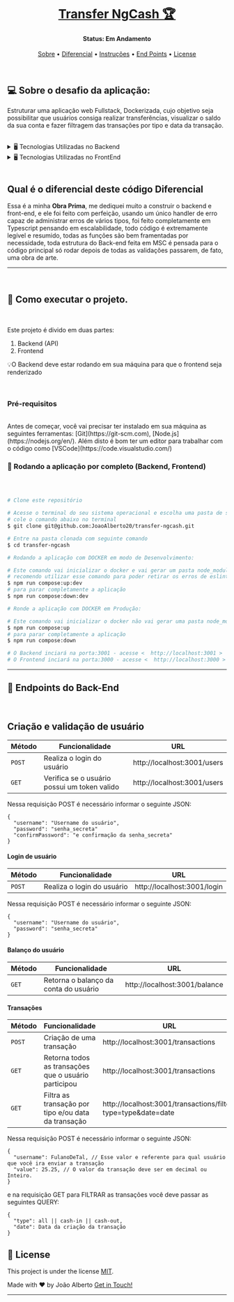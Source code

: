 <h1 align="center">
    <a href="#"> Transfer NgCash 🏆</a>
</h1>

<h4 align="center">
	 Status: Em Andamento
</h4>

<p align="center">
 <a href="#about">Sobre</a> •
 <a href="#components">Diferencial</a> •
 <a href="#instruções">Instruções</a> •
 <a href="#endPoints">End Points</a> •
 <a href="#license">License</a>
</p>

<br />
<div id="about" />

## 💻 Sobre o desafio da aplicação:

Estruturar uma aplicação web Fullstack, Dockerizada, cujo objetivo seja possibilitar que usuários consiga realizar transferências, visualizar o saldo da sua conta e fazer filtragem das transações por tipo e data da transação. 

<br />

<details>
  <summary> 🖥️ Tecnologias Utilizadas no Backend</summary>
   <br />

   - Node.js
   - Express
   - Typescript
   - PostgresSql
   - Docker
   - Jsonwebtoken
   - Swagger
   - Zod
   - Cors
   - Bcrypt
   - ESLint

</details>

<details>
  <summary> 🖥️ Tecnologias Utilizadas no FrontEnd</summary>
   <br />

   - React js
   - Typescript
   - Styled components
   - Docker
   - Axios
   - Yup
   - React hook form
   - React toastfy
   - Phosphor React
   - ESLint

</details>

<br />

<div id="components" >

## Qual é o diferencial deste código Diferencial

Essa é a minha **Obra Prima**, me dediquei muito a construir o backend e front-end, e ele foi feito com perfeição, usando um único handler de erro capaz de administrar erros de vários tipos, foi feito completamente em Typescript pensando em escalabilidade, todo código é extremamente legível e resumido, todas as funções são bem framentadas por necessidade, toda estrutura do Back-end feita em MSC é pensada para o código principal só rodar depois de todas as validações passarem, de fato, uma obra de arte.

---

<br />
<div id="instruções" />

## 🚀 Como executar o projeto.

<br />

Este projeto é divido em duas partes:
1. Backend (API)
2. Frontend

💡O Backend deve estar rodando em sua máquina para que o frontend seja renderizado

<br />

### Pré-requisitos

<br />
Antes de começar, você vai precisar ter instalado em sua máquina as seguintes ferramentas:
[Git](https://git-scm.com), [Node.js](https://nodejs.org/en/).
Além disto é bom ter um editor para trabalhar com o código como [VSCode](https://code.visualstudio.com/)

<br />

### 🎲 Rodando a aplicação por completo (Backend, Frontend)
<br />

```bash

# Clone este repositório

# Acesse o terminal do seu sistema operacional e escolha uma pasta de sua preferencia
# cole o comando abaixo no terminal
$ git clone git@github.com:JoaoAlberto20/transfer-ngcash.git

# Entre na pasta clonada com seguinte comando
$ cd transfer-ngcash

# Rodando a aplicação com DOCKER em modo de Desenvolvimento:

# Este comando vai inicializar o docker e vai gerar um pasta node_modules no front e backend, 
# recomendo utilizar esse comando para poder retirar os erros de eslint por falta de instalar as dependências
$ npm run compose:up:dev 
# para parar completamente a aplicação
$ npm run compose:down:dev 

# Ronde a aplicação com DOCKER em Produção:

# Este comando vai inicializar o docker não vai gerar uma pasta node_modules na frontend e backend
$ npm run compose:up
# para parar completamente a aplicação
$ npm run compose:down  

# O Backend inciará na porta:3001 - acesse <  http://localhost:3001 >
# O Frontend inciará na porta:3000 - acesse <  http://localhost:3000 >

```
---

<div id="endPoints" />

## 🎲 Endpoints do Back-End

<br />

## Criação e validação de usuário

| Método | Funcionalidade | URL |
|---|---|---|
| `POST` | Realiza o login do usuário | http://localhost:3001/users |
| `GET` | Verifica se o usuário possui um token valido | http://localhost:3001/users |

Nessa requisição POST é necessário informar o seguinte JSON:

```
{
  "username": "Username do usuário",
  "password": "senha_secreta"
  "confirmPassword": "e confirmação da senha_secreta"
}

```

#### Login de usuário

| Método | Funcionalidade | URL |
|---|---|---|
| `POST` | Realiza o login do usuário | http://localhost:3001/login |

Nessa requisição POST é necessário informar o seguinte JSON:

```
{
  "username": "Username do usuário",
  "password": "senha_secreta"
}

```

#### Balanço do usuário

| Método | Funcionalidade | URL |
|---|---|---|
| `GET` | Retorna o balanço da conta do usuário | http://localhost:3001/balance |


#### Transações

| Método | Funcionalidade | URL |
|---|---|---|
| `POST` | Criação de uma transação | http://localhost:3001/transactions |
| `GET` | Retorna todos as transações que o usuário participou | http://localhost:3001/transactions |
| `GET` | Filtra as transação por tipo e/ou data da transação | http://localhost:3001/transactions/filter?type=type&date=date |

Nessa requisição POST é necessário informar o seguinte JSON:

```
{
  "username": FulanoDeTal, // Esse valor e referente para qual usuário que você ira enviar a transação
  "value": 25.25, // O valor da transação deve ser em decimal ou Inteiro.
}

```

e na requisição GET para FILTRAR as transações você deve passar  as seguintes QUERY:

```
{
  "type": all || cash-in || cash-out,
  "date": Data da criação da transação
}
```

<div id="license" />

## 📝 License

This project is under the license [MIT](./LICENSE).

Made with ❤️ by João Alberto [Get in Touch!](https://www.linkedin.com/in/joaoalbertosvcode)

---
